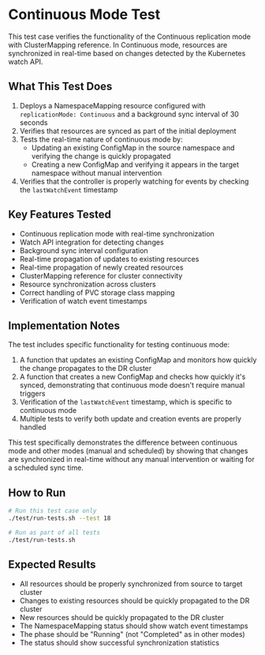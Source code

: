 # Continuous Mode Test

This test case verifies the functionality of the Continuous replication mode with ClusterMapping reference. In Continuous mode, resources are synchronized in real-time based on changes detected by the Kubernetes watch API.

## What This Test Does

1. Deploys a NamespaceMapping resource configured with `replicationMode: Continuous` and a background sync interval of 30 seconds
2. Verifies that resources are synced as part of the initial deployment
3. Tests the real-time nature of continuous mode by:
   - Updating an existing ConfigMap in the source namespace and verifying the change is quickly propagated
   - Creating a new ConfigMap and verifying it appears in the target namespace without manual intervention
4. Verifies that the controller is properly watching for events by checking the `lastWatchEvent` timestamp

## Key Features Tested

- Continuous replication mode with real-time synchronization
- Watch API integration for detecting changes
- Background sync interval configuration 
- Real-time propagation of updates to existing resources
- Real-time propagation of newly created resources
- ClusterMapping reference for cluster connectivity
- Resource synchronization across clusters
- Correct handling of PVC storage class mapping
- Verification of watch event timestamps

## Implementation Notes

The test includes specific functionality for testing continuous mode:

1. A function that updates an existing ConfigMap and monitors how quickly the change propagates to the DR cluster
2. A function that creates a new ConfigMap and checks how quickly it's synced, demonstrating that continuous mode doesn't require manual triggers
3. Verification of the `lastWatchEvent` timestamp, which is specific to continuous mode
4. Multiple tests to verify both update and creation events are properly handled

This test specifically demonstrates the difference between continuous mode and other modes (manual and scheduled) by showing that changes are synchronized in real-time without any manual intervention or waiting for a scheduled sync time.

## How to Run

```bash
# Run this test case only
./test/run-tests.sh --test 18

# Run as part of all tests
./test/run-tests.sh
```

## Expected Results

- All resources should be properly synchronized from source to target cluster
- Changes to existing resources should be quickly propagated to the DR cluster
- New resources should be quickly propagated to the DR cluster
- The NamespaceMapping status should show watch event timestamps
- The phase should be "Running" (not "Completed" as in other modes)
- The status should show successful synchronization statistics